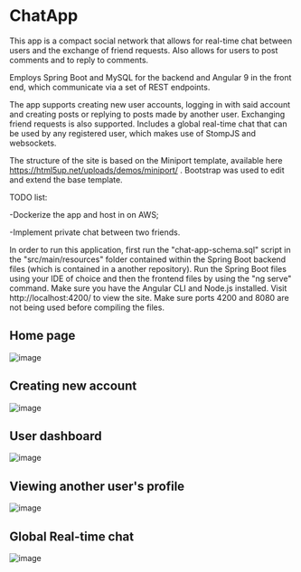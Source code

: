 # ChatApp

This app is a compact social network that allows for real-time chat between users and the exchange of friend requests. Also allows for users to post comments and to reply to comments. 

Employs Spring Boot and MySQL for the backend and Angular 9 in the front end, which communicate via a set of REST endpoints. 

The app supports creating new user accounts, logging in with said account and creating posts or replying to posts made by another user. Exchanging friend requests is also supported. Includes a global real-time chat that can be used by any registered user, which makes use of StompJS and websockets.

The structure of the site is based on the Miniport template, available here https://html5up.net/uploads/demos/miniport/ . Bootstrap was used to edit and extend the base template.

TODO list:

-Dockerize the app and host in on AWS;

-Implement private chat between two friends.

In order to run this application, first run the "chat-app-schema.sql" script in the "src/main/resources" folder contained within the Spring Boot backend files (which is contained in a another repository). 
Run the Spring Boot files using your IDE of choice and then the frontend files by using the "ng serve" command. Make sure you have the Angular CLI and Node.js installed. Visit http://localhost:4200/ to view the site.
Make sure ports 4200 and 8080 are not being used before compiling the files.

## Home page

![image](https://user-images.githubusercontent.com/61985975/84664069-e6d34180-af15-11ea-8371-b062821efddf.png)

## Creating new account

![image](https://user-images.githubusercontent.com/61985975/84664302-3dd91680-af16-11ea-93b2-8cf2f6f75a87.png)


## User dashboard

![image](https://user-images.githubusercontent.com/61985975/84665546-dc19ac00-af17-11ea-85d7-2ef2562681b3.png)


## Viewing another user's profile

![image](https://user-images.githubusercontent.com/61985975/84665632-f6538a00-af17-11ea-9854-624f4d86b3f3.png)


## Global Real-time chat


![image](https://user-images.githubusercontent.com/61985975/84665909-4e8a8c00-af18-11ea-8d13-c5f1f4b71368.png)
